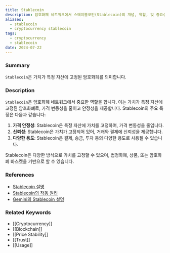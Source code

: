 ```yaml
---
title: Stablecoin
description: 암호화폐 네트워크에서 스테이블코인(Stablecoin)의 개념, 역할, 및 중요성을 다룹니다.
aliases:
  - stablecoin
  - cryptocurrency stablecoin
tags:
  - cryptocurrency
  - stablecoin
date: 2024-07-22
---
```

### Summary

`Stablecoin`은 가치가 특정 자산에 고정된 암호화폐를 의미합니다.

### Description

`Stablecoin`은 암호화폐 네트워크에서 중요한 역할을 합니다. 이는 가치가 특정 자산에 고정된 암호화폐로, 가격 변동성을 줄이고 안정성을 제공합니다. Stablecoin의 주요 특징은 다음과 같습니다:

1. **가격 안정성**: Stablecoin은 특정 자산에 가치를 고정하여, 가격 변동성을 줄입니다.
2. **신뢰성**: Stablecoin은 가치가 고정되어 있어, 거래와 결제에 신뢰성을 제공합니다.
3. **다양한 용도**: Stablecoin은 결제, 송금, 투자 등의 다양한 용도로 사용될 수 있습니다.

Stablecoin은 다양한 방식으로 가치를 고정할 수 있으며, 법정화폐, 상품, 또는 암호화폐 바스켓을 기반으로 할 수 있습니다.

### References

- [Stablecoin 설명](https://en.wikipedia.org/wiki/Stablecoin)
- [Stablecoin의 작동 원리](https://ethereum.org/en/glossary/#stablecoin)
- [Gemini의 Stablecoin 설명](https://www.gemini.com/cryptopedia/search?query=stablecoin)

### Related Keywords

- [[Cryptocurrency]]
- [[Blockchain]]
- [[Price Stability]]
- [[Trust]]
- [[Usage]]
